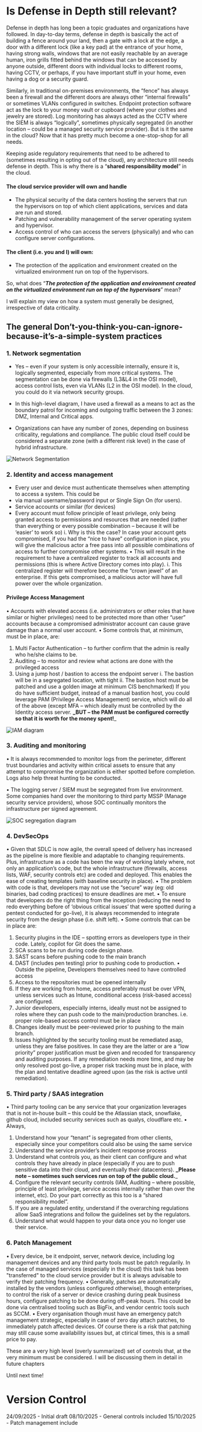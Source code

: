 # Is Defense in Depth still relevant?

Defense in depth has long been a topic graduates and organizations have followed. In day-to-day terms, defense in depth is basically the act of building a fence around your land, then a gate with a lock at the edge, a door with a different lock (like a key pad) at the entrance of your home, having strong walls, windows that are not easily reachable by an average human, iron grills fitted behind the windows that can be accessed by anyone outside, different doors with individual locks to different rooms, having CCTV, or perhaps, if you have important stuff in your home, even having a dog or a security guard. 

Similarly, in traditional on-premises environments, the “fence” has always been a firewall and the different doors are always other “internal firewalls” or sometimes VLANs configured in switches. Endpoint protection software act as the lock to your money vault or cupboard (where your clothes and jewelry are stored). Log monitoring has always acted as the CCTV where the SIEM is always “logically”, sometimes physically segregated (in another location – could be a managed security service provider). 
But is it the same in the cloud? Now that it has pretty much become a one-stop-shop for all needs.

Keeping aside regulatory requirements that need to be adhered to (sometimes resulting in opting out of the cloud), any architecture still needs defense in depth. This is why there is a “**shared responsibility model**” in the cloud. 
#### The cloud service provider will own and handle 
* The physical security of the data centers hosting the servers that run the hypervisors on top of which client applications, services and data are run and stored.
* Patching and vulnerability management of the server operating system and hypervisor.
*	Access control of who can access the servers (physically) and who can configure server configurations.
#### The client (i.e. you and I) will own:
*	The protection of the application and environment created on the virtualized environment run on top of the hypervisors. 

So, what does “**_The protection of the application and environment created on the virtualized environment run on top of the hypervisors_**” mean?

I will explain my view on how a system must generally be designed, irrespective of data criticality. 

## The general Don’t-you-think-you-can-ignore-because-it’s-a-simple-system practices
### 1.	Network segmentation
* Yes – even if your system is only accessible internally, ensure it is, logically segmented, especially from more critical systems. The segmentation can be done via firewalls (L3&L4 in the OSI model), access control lists, even via VLANs (L2 in the OSI model). In the cloud, you could do it via network security groups.
 
* In this high-level diagram, I have used a firewall as a means to act as the boundary patrol for incoming and outgoing traffic between the 3 zones: DMZ, Internal and Critical apps.
* Organizations can have any number of zones, depending on business criticality, regulations and compliance. The public cloud itself could be considered a separate zone (with a different risk level) in the case of hybrid infrastructure. 

![Network Segmentation](images/defense%20in%20depth2.jpg)

### 2.	Identity and access management
* Every user and device must authenticate themselves when attempting to access a system. This could be
*  via manual username/password input or Single Sign On (for users).
*   Service accounts or similar (for devices)
* Every account must follow principle of least privilege, only being granted access to permissions and resources that are needed (rather than everything or every possible combination – because it will be ‘easier’ to work so)
i.	Why is this the case? In case your account gets compromised, if you had the “nice to have” configuration in place, you will give the malicious actor a free pass into all possible combinations of access to further compromise other systems.
•	This will result in the requirement to have a centralized register to track all accounts and permissions (this is where Active Directory comes into play). 
i.	This centralized register will therefore become the “crown jewel” of an enterprise. If this gets compromised, a malicious actor will have full power over the whole organization.
 

#### Privilege Access Management
•	Accounts with elevated access (i.e. administrators or other roles that have similar or higher privileges) need to be protected more than other “user” accounts because a compromised administrator account can cause grave damage than a normal user account.
•	Some controls that, at minimum, must be in place, are:
1. Multi Factor Authentication – to further confirm that the admin is really who he/she claims to be.
2. Auditing – to monitor and review what actions are done with the privileged access
3. Using a jump host / bastion to access the endpoint server
   i. The bastion will be in a segregated location, with tight <preferably host to host firewalls rules in place>
   ii. The bastion host must be patched and use a golden image at minimum CIS benchmarked)
If you do have sufficient budget, instead of a manual bastion host, you could leverage PAM (Privilege Access Management) service, which will do all of the above (except MFA – which ideally must be controlled by the Identity access server.
**_BUT – the PAM must be configured correctly so that it is worth for the money spent!**_

 ![IAM diagram](images/defense%20in%20depth3.jpg)
 
### 3.	Auditing and monitoring
•	It is always recommended to monitor logs from the perimeter, different trust boundaries and activity within critical assets to ensure that any attempt to compromise the organization is either spotted before completion. Logs also help threat hunting to be conducted.

•	The logging server / SIEM must be segregated from live environment. Some companies hand over the monitoring to third party MSSP (Manage security service providers), whose SOC continually monitors the infrastructure per signed agreement.

 ![SOC segregation diagram](images/defense%20in%20depth4.jpg)
 
### 4.	DevSecOps
•	Given that SDLC is now agile, the overall speed of delivery has increased as the pipeline is more flexible and adaptable to changing requirements. Plus, infrastructure as a code has been the way of working lately where, not only an application’s code, but the whole infrastructure (firewalls, access lists, WAF, security controls etc) are coded and deployed. This enables the ease of creating templates (with baseline security in place).
•	The problem with code is that, developers may not use the “secure” way (eg: old binaries, bad coding practices) to ensure deadlines are met.
•	To ensure that developers do the right thing from the inception (reducing the need to redo everything before of ‘obvious critical issues’ that were spotted during a pentest conducted for go-live), it is always recommended to integrate security from the design phase (i.e. shift left).
•	Some controls that can be in place are:
1. Security plugins in the IDE – spotting errors as developers type in their code. Lately, copilot for Git does the same.
2. SCA scans to be run during code design phase.
3. SAST scans before pushing code to the main branch
4. DAST (includes pen testing) prior to pushing code to production.
•	Outside the pipeline, Developers themselves need to have controlled access
1. Access to the repositories must be opened internally
1.	 If they are working from home, access preferably must be over VPN, unless services such as Intune, conditional access (risk-based access) are configured.
2. Junior developers, especially interns, ideally must not be assigned to roles where they can push code to the main/production branches. i.e. proper role-based access control must be in place
3. Changes ideally must be peer-reviewed prior to pushing to the main branch.
4. Issues highlighted by the security tooling must be remediated asap, unless they are false positives. In case they are the latter or are a “low priority” proper justification must be given and recoded for transparency and auditing purposes. If any remediation needs more time, and may be only resolved post go-live, a proper risk tracking must be in place, with the plan and tentative deadline agreed upon (as the risk is active until remediation).

### 5.	Third party / SAAS integration
•	Third party tooling can be any service that your organization leverages that is not in-house built – this could be the Atlassian stack, snowflake, github cloud, included security services such as qualys, cloudflare etc.
•	Always,
1. Understand how your “tenant” is segregated from other clients, especially since your competitors could also be using the same service
2. Understand the service provider’s incident response process
3. Understand what controls you, as their client can configure and what controls they have already in place (especially if you are to push sensitive data into their cloud, and eventually their datacenters). **_Please note – sometimes such services run on top of the public cloud.**_
4. Configure the relevant security controls (IAM, Auditing – where possible, principle of least privilege, service access internally rather than over the internet, etc). Do your part correctly as this too is a “shared responsibility model”.
5. If you are a regulated entity, understand if the overarching regulations allow SaaS integrations and follow the guidelines set by the regulators.
6. Understand what would happen to your data once you no longer use their service.

### 6.	Patch Management
•	Every device, be it endpoint, server, network device, including log management devices and any third party tools must be patch regularily. In the case of managed services (especially in the cloud) this task has been "transferred" to the cloud service provider but it is always advisable to verify their patching frequency.
•	Generally, patches are automatically installed by the vendors (unless configured otherwise), though enterprises, to control the risk of a server or device crashing during peak business hours, configure patching to be done during off-peak hours. This could be done via centralised tooling such as BigFix, and vendor centric tools such as SCCM.
•	Every organisation though must have an emergency patch management strategic, especially in case of zero day attach patches, to immediately patch affected devices. Of course there is a risk that patching may still cause some availability issues but, at ctirical times, this is a small price to pay. 

These are a very high level (overly summarized) set of controls that, at the very minimum must be considered. I will be discussing them in detail in future chapters

Until next time!


# Version Control
24/09/2025 - Initial draft
08/10/2025 - General controls included
15/10/2025 - Patch management include
